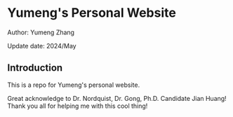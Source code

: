 
# Yumeng's Personal Website

Author: Yumeng Zhang

Update date: 2024/May

## Introduction
This is a repo for Yumeng's personal website.

Great acknowledge to Dr. Nordquist, Dr. Gong, Ph.D. Candidate Jian Huang! Thank you all for helping me with this cool thing!

